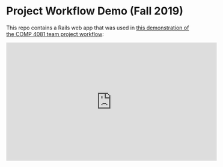 # Project Workflow Demo (Fall 2019)

This repo contains a Rails web app that was used in [this demonstration of the COMP 4081 team  project workflow](https://youtu.be/KK-YyIFwGZs):

<div>
  <iframe width="560" height="315" src="https://www.youtube.com/embed/KK-YyIFwGZs" frameborder="0" allow="accelerometer; autoplay; encrypted-media; gyroscope; picture-in-picture" allowfullscreen></iframe>
</div>
